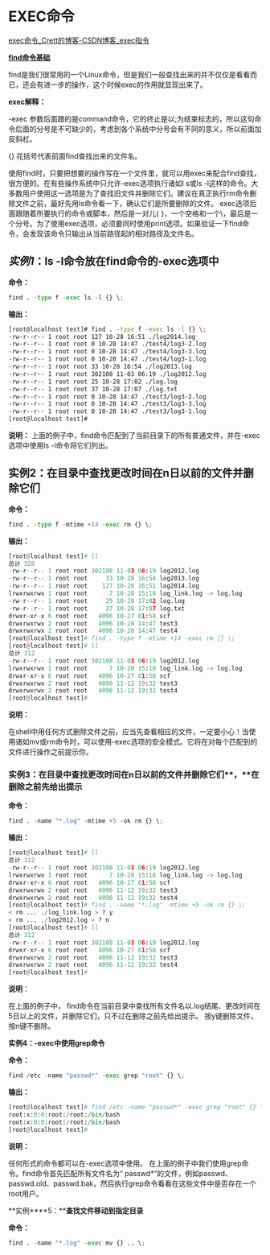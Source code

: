 # EXEC命令

[exec命令_Crett的博客-CSDN博客_exec指令](https://blog.csdn.net/wejfoasdbsdg/article/details/50474026)


[**find命令基础**](http://blog.csdn.net/wejfoasdbsdg/article/details/72670693)

 find是我们很常用的一个Linux命令，但是我们一般查找出来的并不仅仅是看看而已，还会有进一步的操作，这个时候exec的作用就显现出来了。

 **exec解释：**

 -exec  参数后面跟的是command命令，它的终止是以;为结束标志的，所以这句命令后面的分号是不可缺少的，考虑到各个系统中分号会有不同的意义，所以前面加反斜杠。

 {}   花括号代表前面find查找出来的文件名。

 使用find时，只要把想要的操作写在一个文件里，就可以用exec来配合find查找，很方便的。在有些操作系统中只允许-exec选项执行诸如l s或ls -l这样的命令。大多数用户使用这一选项是为了查找旧文件并删除它们。建议在真正执行rm命令删除文件之前，最好先用ls命令看一下，确认它们是所要删除的文件。 exec选项后面跟随着所要执行的命令或脚本，然后是一对儿{ }，一个空格和一个\，最后是一个分号。为了使用exec选项，必须要同时使用print选项。如果验证一下find命令，会发现该命令只输出从当前路径起的相对路径及文件名。

##  *实例**1***：ls -l命令放在find命令的-exec选项中

 **命令：**

```python
find . -type f -exec ls -l {} \;
```

 **输出：**

```bash
[root@localhost test]# find . -type f -exec ls -l {} \;
-rw-r--r-- 1 root root 127 10-28 16:51 ./log2014.log
-rw-r--r-- 1 root root 0 10-28 14:47 ./test4/log3-2.log
-rw-r--r-- 1 root root 0 10-28 14:47 ./test4/log3-3.log
-rw-r--r-- 1 root root 0 10-28 14:47 ./test4/log3-1.log
-rw-r--r-- 1 root root 33 10-28 16:54 ./log2013.log
-rw-r--r-- 1 root root 302108 11-03 06:19 ./log2012.log
-rw-r--r-- 1 root root 25 10-28 17:02 ./log.log
-rw-r--r-- 1 root root 37 10-28 17:07 ./log.txt
-rw-r--r-- 1 root root 0 10-28 14:47 ./test3/log3-2.log
-rw-r--r-- 1 root root 0 10-28 14:47 ./test3/log3-3.log
-rw-r--r-- 1 root root 0 10-28 14:47 ./test3/log3-1.log
[root@localhost test]#
```

 **说明：** 上面的例子中，find命令匹配到了当前目录下的所有普通文件，并在-exec选项中使用ls -l命令将它们列出。

##  **实例2：在目录中查找更改时间在n日以前的文件并删除它们**

 **命令：**

```python
find . -type f -mtime +14 -exec rm {} \; 
```

 **输出：**

```python
[root@localhost test]# ll
总计 328
-rw-r--r-- 1 root root 302108 11-03 06:19 log2012.log
-rw-r--r-- 1 root root     33 10-28 16:54 log2013.log
-rw-r--r-- 1 root root    127 10-28 16:51 log2014.log
lrwxrwxrwx 1 root root      7 10-28 15:18 log_link.log -> log.log
-rw-r--r-- 1 root root     25 10-28 17:02 log.log
-rw-r--r-- 1 root root     37 10-28 17:07 log.txt
drwxr-xr-x 6 root root   4096 10-27 01:58 scf
drwxrwxrwx 2 root root   4096 10-28 14:47 test3
drwxrwxrwx 2 root root   4096 10-28 14:47 test4
[root@localhost test]# find . -type f -mtime +14 -exec rm {} \;
[root@localhost test]# ll
总计 312
-rw-r--r-- 1 root root 302108 11-03 06:19 log2012.log
lrwxrwxrwx 1 root root      7 10-28 15:18 log_link.log -> log.log
drwxr-xr-x 6 root root   4096 10-27 01:58 scf
drwxrwxrwx 2 root root   4096 11-12 19:32 test3
drwxrwxrwx 2 root root   4096 11-12 19:32 test4
[root@localhost test]# 
```

 **说明：**

 在shell中用任何方式删除文件之前，应当先查看相应的文件，一定要小心！当使用诸如mv或rm命令时，可以使用-exec选项的安全模式。它将在对每个匹配到的文件进行操作之前提示你。

###  **实例****3：****在目录中查找更改时间在****n****日以前的文件并删除它们****，****在删除之前先给出提示**

 **命令：**

```python
find . -name "*.log" -mtime +5 -ok rm {} \;
```

 **输出：**

```python
[root@localhost test]# ll
总计 312
-rw-r--r-- 1 root root 302108 11-03 06:19 log2012.log
lrwxrwxrwx 1 root root      7 10-28 15:18 log_link.log -> log.log
drwxr-xr-x 6 root root   4096 10-27 01:58 scf
drwxrwxrwx 2 root root   4096 11-12 19:32 test3
drwxrwxrwx 2 root root   4096 11-12 19:32 test4
[root@localhost test]# find . -name "*.log" -mtime +5 -ok rm {} \;
< rm ... ./log_link.log > ? y
< rm ... ./log2012.log > ? n
[root@localhost test]# ll
总计 312
-rw-r--r-- 1 root root 302108 11-03 06:19 log2012.log
drwxr-xr-x 6 root root   4096 10-27 01:58 scf
drwxrwxrwx 2 root root   4096 11-12 19:32 test3
drwxrwxrwx 2 root root   4096 11-12 19:32 test4
[root@localhost test]#
```

 **说明**：

 在上面的例子中， find命令在当前目录中查找所有文件名以.log结尾、更改时间在5日以上的文件，并删除它们，只不过在删除之前先给出提示。 按y键删除文件，按n键不删除。

 **实例****4：****-exec****中****使用grep命令**

 **命令：**

```python
find /etc -name "passwd*" -exec grep "root" {} \;
```

 **输出：**

```python
[root@localhost test]# find /etc -name "passwd*" -exec grep "root" {} \;
root:x:0:0:root:/root:/bin/bash
root:x:0:0:root:/root:/bin/bash
[root@localhost test]#
```

 **说明：**

 任何形式的命令都可以在-exec选项中使用。  在上面的例子中我们使用grep命令。find命令首先匹配所有文件名为“ passwd*”的文件，例如passwd、passwd.old、passwd.bak，然后执行grep命令看看在这些文件中是否存在一个root用户。

 **实例****5：****查找文件移动到指定目录**

 **命令：**

```python
find . -name "*.log" -exec mv {} .. \;
```